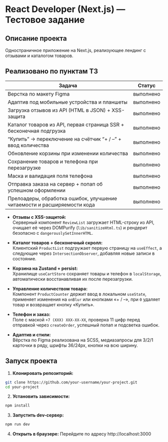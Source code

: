 # React Developer (Next.js) — Тестовое задание

## Описание проекта

Одностраничное приложение на Next.js, реализующее лендинг с отзывами и каталогом товаров.

## Реализовано по пунктам ТЗ

| Задача                                                                | Статус    |
|-----------------------------------------------------------------------|-----------|
| Верстка по макету Figma                                               |  выполнено |
| Адаптив под мобильные устройства и планшеты                           |  выполнено |
| Загрузка отзывов из API (HTML в JSON) + XSS-защита                    |  выполнено |
| Каталог товаров из API, первая страница SSR + бесконечная подгрузка |  выполнено |
|“Купить” → переключение на счётчик “+ / –” + ввод количества       |  выполнено |
|Обновление корзины при изменении количества                        |  выполнено |
|Сохранение товаров и телефона при перезагрузке                     |  выполнено |
|Маска и валидация поля телефона                                    |  выполнено |
|Отправка заказа на сервер + попап об успешном оформлении           |  выполнено |
|Прелоадеры, обработка ошибок, улучшение читаемости и расширяемости кода |  выполнено |



- **Отзывы с XSS-защитой:**  
  Серверный компонент `ReviewList` загружает HTML-строку из API, очищает её через DOMPurify (`lib/sanitizeHtml.ts`) и рендерит безопасно с `dangerouslySetInnerHTML`.

- **Каталог товаров + бесконечный скролл:**  
  Клиентский `ProductList` подгружает первую страницу на `useEffect`, а следующие через `IntersectionObserver`, добавляя новые записи в состояние.

- **Корзина на Zustand + persist:**  
  Хранилище `useCartStore` сохраняет товары и телефон в `localStorage`, автоматически восстанавливая их после перезагрузки.

- **Управление количеством товара:**  
  Компонент `ProductCounter` держит ввод в локальном `useState`, применяет изменения на `onBlur` или кнопками «+ / –», при `0` удаляет товар и возвращает кнопку «Купить».

- **Телефон и заказ:**  
  Поле с маской `+7 (XXX) XXX-XX-XX`, проверка 11 цифр перед отправкой через `createOrder`, успешный попап и подсветка ошибок.

- **Адаптив и стили:**  
  Вёрстка по Figma реализована на SCSS, медиазапросы для 3/2/1 карточки в ряду, шрифты 36/24px, кнопки на всю ширину.

## Запуск проекта

1. **Клонировать репозиторий:**

```bash
git clone https://github.com/your-username/your-project.git
cd your-project
```

2. **Установить зависимости:**
```bash
npm install
```
3. **Запустить dev-сервер:**
```bash
npm run dev
```
4. **Открыть в браузере:**
   Перейдите по адресу http://localhost:3000
